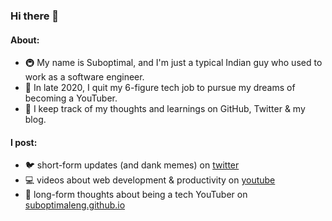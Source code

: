 ### Hi there 👋

#### About:
- 🚇 My name is Suboptimal, and I'm just a typical Indian guy who used to work as a software engineer.
- 🌌 In late 2020, I quit my 6-figure tech job to pursue my dreams of becoming a YouTuber.
- 🤔 I keep track of my thoughts and learnings on GitHub, Twitter & my blog.

#### I post:
- 🐦 short-form updates (and dank memes) on [twitter](https://twitter.com/SuboptimalEng)
- 💻 videos about web development & productivity on [youtube](https://youtube.com/SuboptimalEng)
- 📖 long-form thoughts about being a tech YouTuber on [suboptimaleng.github.io](https://suboptimaleng.github.io)

<!--
**SuboptimalEng/SuboptimalEng** is a ✨ _special_ ✨ repository because its `README.md` (this file) appears on your GitHub profile.

Here are some ideas to get you started:

- 🔭 I’m currently working on ...
- 🌱 I’m currently learning ...
- 👯 I’m looking to collaborate on ...
- 🤔 I’m looking for help with ...
- 💬 Ask me about ...
- 📫 How to reach me: ...
- 😄 Pronouns: ...
- ⚡ Fun fact: ...
-->
